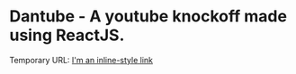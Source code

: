 # Dantube - A youtube knockoff made using ReactJS.


Temporary URL:
[I'm an inline-style link](http://btlquiz.s3-website-us-east-1.amazonaws.com/)

